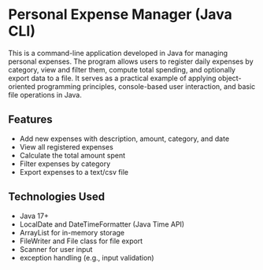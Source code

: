 # Personal Expense Manager (Java CLI)

This is a command-line application developed in Java for managing personal expenses. The program allows users to register daily expenses by category, view and filter them, compute total spending, and optionally export data to a file. It serves as a practical example of applying object-oriented programming principles, console-based user interaction, and basic file operations in Java.

## Features

- Add new expenses with description, amount, category, and date
- View all registered expenses
- Calculate the total amount spent
- Filter expenses by category
- Export expenses to a text/csv file


## Technologies Used

- Java 17+
- LocalDate and DateTimeFormatter (Java Time API)
- ArrayList for in-memory storage
- FileWriter and File class for file export
- Scanner for user input
- exception handling (e.g., input validation)

